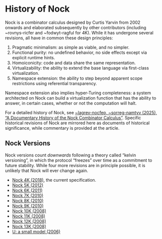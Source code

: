 # History of Nock

Nock is a combinator calculus designed by Curtis Yarvin from 2002 onwards and elaborated subsequently by other contributors (including ~rovnys-ricfer and ~fodwyt-ragful for 4K).  While it has undergone several revisions, all have in common these design principles:

1. Pragmatic minimalism:  as simple as viable, and no simpler.
2. Functional purity:  no undefined behavior, no side effects except via explicit runtime hints.
3. Homoiconicity:  code and data share the same representation.
4. Virtualizability:  the ability to extend the base language via first-class virtualization.
5. Namespace extension:  the ability to step beyond apparent scope restrictions using referential transparency.

Namespace extension also implies hyper-Turing completeness:  a system architected on Nock can build a virtualization function that has the ability to answer, in certain cases, whether or not the computation will halt.

For a detailed history of Nock, see [~lagrev-nocfep, ~sorreg-namtyv (2025), “A Documentary History of the Nock Combinator Calculus”](https://urbitsystems.tech/article/v02-i01/a-documentary-history-of-the-nock-combinator-calculus).  Specific historical revisions of Nock are mirrored here as documents of historical significance, while commentary is provided at the article.

## Nock Versions

Nock versions count _downwards_ following a theory called “kelvin versioning”, in which the protocol “freezes” over time as a commitment to future stability.  While four more revisions are in principle possible, it is unlikely that Nock will ever change again.

* [Nock 4K (2018)](./nock-4k.md), the current specification.
* [Nock 5K (2012)](./nock-5k.md)
* [Nock 6K (2011)](./nock-6k.md)
* [Nock 7K (2010)](./nock-7k.md)
* [Nock 8K (2010)](./nock-8k.md)
* [Nock 9K (2010)](./nock-9k.md)
* [Nock 10K (2008)](./nock-10k.md)
* [Nock 11K (2008)](./nock-11k.md)
* [Nock 12K (2008)](./nock-12k.md)
* [Nock 13K (2008)](./nock-13k.md)
* [U: a small model (2006)](./u-model.md)
